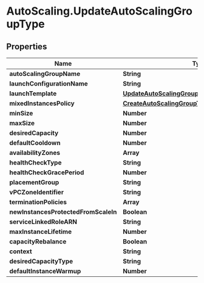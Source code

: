 # AutoScaling.UpdateAutoScalingGroupType

## Properties

Name | Type | Description | Notes
------------ | ------------- | ------------- | -------------
**autoScalingGroupName** | **String** |  | 
**launchConfigurationName** | **String** |  | [optional] 
**launchTemplate** | [**UpdateAutoScalingGroupTypeLaunchTemplate**](UpdateAutoScalingGroupTypeLaunchTemplate.md) |  | [optional] 
**mixedInstancesPolicy** | [**CreateAutoScalingGroupTypeMixedInstancesPolicy**](CreateAutoScalingGroupTypeMixedInstancesPolicy.md) |  | [optional] 
**minSize** | **Number** |  | [optional] 
**maxSize** | **Number** |  | [optional] 
**desiredCapacity** | **Number** |  | [optional] 
**defaultCooldown** | **Number** |  | [optional] 
**availabilityZones** | **Array** |  | [optional] 
**healthCheckType** | **String** |  | [optional] 
**healthCheckGracePeriod** | **Number** |  | [optional] 
**placementGroup** | **String** |  | [optional] 
**vPCZoneIdentifier** | **String** |  | [optional] 
**terminationPolicies** | **Array** |  | [optional] 
**newInstancesProtectedFromScaleIn** | **Boolean** |  | [optional] 
**serviceLinkedRoleARN** | **String** |  | [optional] 
**maxInstanceLifetime** | **Number** |  | [optional] 
**capacityRebalance** | **Boolean** |  | [optional] 
**context** | **String** |  | [optional] 
**desiredCapacityType** | **String** |  | [optional] 
**defaultInstanceWarmup** | **Number** |  | [optional] 


